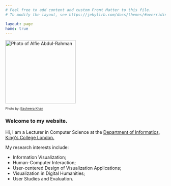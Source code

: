 ```yaml
---
# Feel free to add content and custom Front Matter to this file.
# To modify the layout, see https://jekyllrb.com/docs/themes/#overriding-theme-defaults

layout: page
home: true
---
```


<div class="grid-container">
	<div class="col-md-3">
		<img class="img-polaroid" style="height: 200px; width: 221px;"
			 src="{{site.baseurl}}/images/my-photo.jpg" alt="Photo of Alfie Abdul-Rahman">
		<p style="font-size: 10px;">
			Photo by: <a href="http://www.linkedin.com/in/basheerakhan"
						 target="_blank">Basheera Khan</a>
		</p>
	</div>
	<div class="col-md-9">
		<h3>Welcome to my website.</h3>
		<p>Hi, I am a Lecturer in Computer Science at the <a
				href="https://www.kcl.ac.uk/nms/depts/informatics/index.aspx" target="_blank">Department of Informatics</a>,
			<a href="https://www.kcl.ac.uk/index.aspx" target="_blank">King's College London.</a></p>
		<p>My research interests include:</p>
		<ul>
			<li>Information Visualization;</li>
			<li>Human-Computer Interaction;</li>
			<li>User-centered Design of Visualization Applications;</li>
			<li>Visualization in Digital Humanities;</li>
			<li>User Studies and Evaluation.</li>
		</ul>
	</div>
</div>
